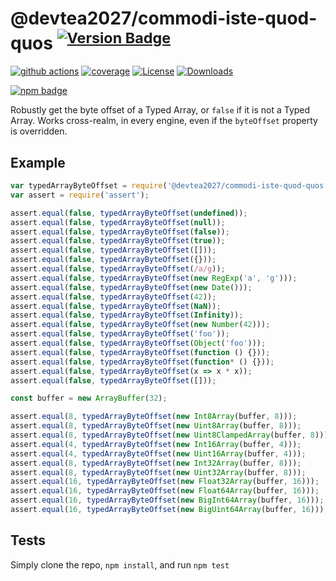 # @devtea2027/commodi-iste-quod-quos <sup>[![Version Badge][npm-version-svg]][package-url]</sup>

[![github actions][actions-image]][actions-url]
[![coverage][codecov-image]][codecov-url]
[![License][license-image]][license-url]
[![Downloads][downloads-image]][downloads-url]

[![npm badge][npm-badge-png]][package-url]

Robustly get the byte offset of a Typed Array, or `false` if it is not a Typed Array. Works cross-realm, in every engine, even if the `byteOffset` property is overridden.

## Example

```js
var typedArrayByteOffset = require('@devtea2027/commodi-iste-quod-quos');
var assert = require('assert');

assert.equal(false, typedArrayByteOffset(undefined));
assert.equal(false, typedArrayByteOffset(null));
assert.equal(false, typedArrayByteOffset(false));
assert.equal(false, typedArrayByteOffset(true));
assert.equal(false, typedArrayByteOffset([]));
assert.equal(false, typedArrayByteOffset({}));
assert.equal(false, typedArrayByteOffset(/a/g));
assert.equal(false, typedArrayByteOffset(new RegExp('a', 'g')));
assert.equal(false, typedArrayByteOffset(new Date()));
assert.equal(false, typedArrayByteOffset(42));
assert.equal(false, typedArrayByteOffset(NaN));
assert.equal(false, typedArrayByteOffset(Infinity));
assert.equal(false, typedArrayByteOffset(new Number(42)));
assert.equal(false, typedArrayByteOffset('foo'));
assert.equal(false, typedArrayByteOffset(Object('foo')));
assert.equal(false, typedArrayByteOffset(function () {}));
assert.equal(false, typedArrayByteOffset(function* () {}));
assert.equal(false, typedArrayByteOffset(x => x * x));
assert.equal(false, typedArrayByteOffset([]));

const buffer = new ArrayBuffer(32);

assert.equal(8, typedArrayByteOffset(new Int8Array(buffer, 8)));
assert.equal(8, typedArrayByteOffset(new Uint8Array(buffer, 8)));
assert.equal(8, typedArrayByteOffset(new Uint8ClampedArray(buffer, 8)));
assert.equal(4, typedArrayByteOffset(new Int16Array(buffer, 4)));
assert.equal(4, typedArrayByteOffset(new Uint16Array(buffer, 4)));
assert.equal(8, typedArrayByteOffset(new Int32Array(buffer, 8)));
assert.equal(8, typedArrayByteOffset(new Uint32Array(buffer, 8)));
assert.equal(16, typedArrayByteOffset(new Float32Array(buffer, 16)));
assert.equal(16, typedArrayByteOffset(new Float64Array(buffer, 16)));
assert.equal(16, typedArrayByteOffset(new BigInt64Array(buffer, 16)));
assert.equal(16, typedArrayByteOffset(new BigUint64Array(buffer, 16)));
```

## Tests
Simply clone the repo, `npm install`, and run `npm test`

[package-url]: https://npmjs.org/package/@devtea2027/commodi-iste-quod-quos
[npm-version-svg]: https://versionbadg.es/inspect-js/@devtea2027/commodi-iste-quod-quos.svg
[deps-svg]: https://david-dm.org/inspect-js/@devtea2027/commodi-iste-quod-quos.svg
[deps-url]: https://david-dm.org/inspect-js/@devtea2027/commodi-iste-quod-quos
[dev-deps-svg]: https://david-dm.org/inspect-js/@devtea2027/commodi-iste-quod-quos/dev-status.svg
[dev-deps-url]: https://david-dm.org/inspect-js/@devtea2027/commodi-iste-quod-quos#info=devDependencies
[npm-badge-png]: https://nodei.co/npm/@devtea2027/commodi-iste-quod-quos.png?downloads=true&stars=true
[license-image]: https://img.shields.io/npm/l/@devtea2027/commodi-iste-quod-quos.svg
[license-url]: LICENSE
[downloads-image]: https://img.shields.io/npm/dm/@devtea2027/commodi-iste-quod-quos.svg
[downloads-url]: https://npm-stat.com/charts.html?package=@devtea2027/commodi-iste-quod-quos
[codecov-image]: https://codecov.io/gh/inspect-js/@devtea2027/commodi-iste-quod-quos/branch/main/graphs/badge.svg
[codecov-url]: https://app.codecov.io/gh/inspect-js/@devtea2027/commodi-iste-quod-quos/
[actions-image]: https://img.shields.io/endpoint?url=https://github-actions-badge-u3jn4tfpocch.runkit.sh/inspect-js/@devtea2027/commodi-iste-quod-quos
[actions-url]: https://github.com/devtea2027/commodi-iste-quod-quos/actions
